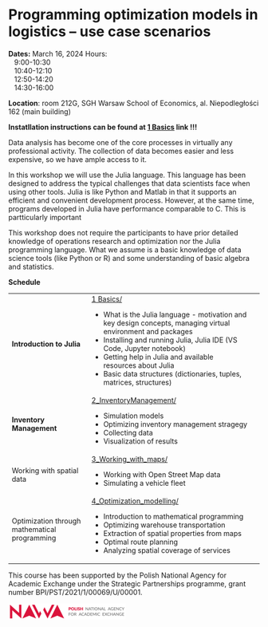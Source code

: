 
# Programming optimization models in logistics – use case scenarios

**Dates:** March 16, 2024
Hours:<br>
&nbsp;&nbsp;		9:00-10:30<br/>
&nbsp;&nbsp;		10:40-12:10<br/>
&nbsp;&nbsp;		12:50-14:20<br/>
&nbsp;&nbsp;		14:30-16:00<br/>

**Location**:
	room 212G, SGH Warsaw School of Economics, al. Niepodległości 162 (main building)


<b> Instatllation instructions can be found at <a href="1_Basics/">1 Basics</a> link !!!</b>

Data analysis has become one of the core processes in virtually any professional activity. The collection of data becomes easier and less expensive, so we have ample access to it.

In this workshop we will use the Julia language. This language has been designed to address the typical challenges that data scientists face when using other tools. Julia is like Python and Matlab in that it supports an efficient and convenient development process. However, at the same time, programs developed in Julia have performance comparable to C.
This is partticularly important

This workshop does not require the participants to have prior detailed knowledge of operations research and optimization nor the Julia programming language.
What we assume is a basic knowledge of data science tools (like Python or R) and some understanding of basic algebra and statistics.

**Schedule**

<table>
<tr><td><b>Introduction to Julia</b></td><td><a href="1_Basics/">1 Basics/</a><br>
<ul>
<li> What is the Julia language - motivation and key design concepts, managing virtual environment and packages
<li> Installing and running Julia, Julia IDE (VS Code, Jupyter notebook)
<li> Getting help in Julia and available resources about Julia
<li> Basic data structures (dictionaries, tuples, matrices, structures)
<ul>
</td><td>&nbsp;</td></tr>

<tr><td><b>Inventory Management</b></td><td><a href="2_InventoryManagement/">2_InventoryManagement/</a><br>
<ul>
<li> Simulation models
<li> Optimizing inventory management stragegy
<li> Collecting data
<li> Visualization of results
</ul>

<tr><td>Working with spatial data</td><td><a href="3_Working_with_maps/">3_Working_with_maps/</a><br>
<ul>
<li> Working with Open Street Map data
<li> Simulating a vehicle fleet
</ul>
</td><td>&nbsp;</td></tr>


<tr><td>Optimization through mathematical programming</td><td><a href="4_Optimization_modelling/">4_Optimization_modelling/</a><br>
<ul>
<li> Introduction to mathematical programming
<li> Optimizing warehouse transportation
<li> Extraction of spatial properties from maps
<li> Optimal route planning
<li> Analyzing spatial coverage of services
</ul>
</td><td>&nbsp;</td></tr>


</table>

This course has been supported by the Polish  National Agency for Academic Exchange under  the Strategic Partnerships programme, grant  number BPI/PST/2021/1/00069/U/00001.

![img](nawalogo.png)
